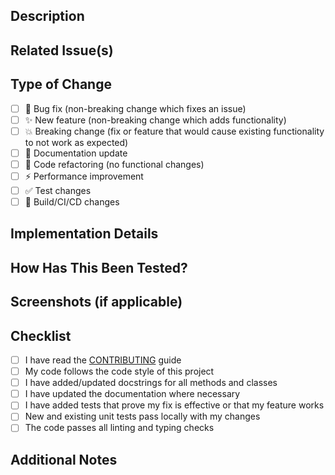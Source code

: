 ## Description

<!-- Describe the changes introduced by this PR. What does it do, why is it needed, etc. -->

## Related Issue(s)

<!-- 
Link any related issues here. If there are no related issues, remove this section.
Use the format: "Fixes #123" or "Relates to #456" 
-->

## Type of Change

<!-- Mark with an `x` all the types that apply: -->

- [ ] 🐛 Bug fix (non-breaking change which fixes an issue)
- [ ] ✨ New feature (non-breaking change which adds functionality)
- [ ] 💥 Breaking change (fix or feature that would cause existing functionality to not work as expected)
- [ ] 📝 Documentation update
- [ ] 🧹 Code refactoring (no functional changes)
- [ ] ⚡ Performance improvement
- [ ] ✅ Test changes
- [ ] 🔨 Build/CI/CD changes

## Implementation Details

<!-- Provide a brief overview of how the changes were implemented -->

## How Has This Been Tested?

<!-- 
Please describe the tests that you ran to verify your changes.
Provide instructions so we can reproduce your test scenario.
-->

## Screenshots (if applicable)

<!-- Add screenshots if relevant (especially for UI changes) -->

## Checklist

<!-- Mark with an `x` all the checkboxes that apply: -->

- [ ] I have read the [CONTRIBUTING](CONTRIBUTING.md) guide
- [ ] My code follows the code style of this project
- [ ] I have added/updated docstrings for all methods and classes
- [ ] I have updated the documentation where necessary
- [ ] I have added tests that prove my fix is effective or that my feature works
- [ ] New and existing unit tests pass locally with my changes
- [ ] The code passes all linting and typing checks

## Additional Notes

<!-- Add any other information about the PR here -->